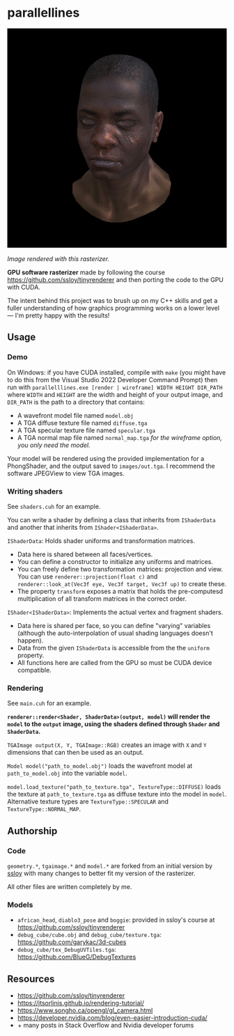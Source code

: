 # parallellines

![](images/african_head.jpg)

*Image rendered with this rasterizer.*

**GPU software rasterizer** made by following the course https://github.com/ssloy/tinyrenderer and then porting the code to the GPU with CUDA.

The intent behind this project was to brush up on my C++ skills and get a fuller understanding of how graphics programming works on a lower level — I'm pretty happy with the results!

## Usage

### Demo

On Windows: if you have CUDA installed, compile with `make` (you might have to do this from the Visual Studio 2022 Developer Command Prompt) then run with `parallelllines.exe [render | wireframe] WIDTH HEIGHT DIR_PATH` where `WIDTH` and `HEIGHT` are the width and height of your output image, and `DIR_PATH` is the path to a directory that contains:
- A wavefront model file named `model.obj`
- A TGA diffuse texture file named `diffuse.tga`
- A TGA specular texture file named `specular.tga`
- A TGA normal map file named `normal_map.tga`
*for the wireframe option, you only need the model.*

Your model will be rendered using the provided implementation for a PhongShader, and the output saved to `images/out.tga`. I recommend the software JPEGView to view TGA images.

### Writing shaders

See `shaders.cuh` for an example.

You can write a shader by defining a class that inherits from `IShaderData` and another that inherits from `IShader<IShaderData>`.

`IShaderData`: Holds shader uniforms and transformation matrices. 
- Data here is shared between all faces/vertices. 
- You can define a constructor to initialize any uniforms and matrices.
- You can freely define two transformation matrices: projection and view. You can use `renderer::projection(float c)` and `renderer::look_at(Vec3f eye, Vec3f target, Vec3f up)` to create these.
- The property `transform` exposes a matrix that holds the pre-computesd multiplication of all transform matrices in the correct order.

`IShader<IShaderData>`: Implements the actual vertex and fragment shaders.
- Data here is shared per face, so you can define "varying" variables (although the auto-interpolation of usual shading languages doesn't happen).
- Data from the given `IShaderData` is accessible from the the `uniform` property.
- All functions here are called from the GPU so must be CUDA device compatible.

### Rendering

See `main.cuh` for an example.

**`renderer::render<Shader, ShaderData>(output, model)` will render the `model` to the `output` image, using the shaders defined through `Shader` and `ShaderData`.**

`TGAImage output(X, Y, TGAImage::RGB)` creates an image with `X` and `Y` dimensions that can then be used as an output.

`Model model("path_to_model.obj")` loads the wavefront model at `path_to_model.obj` into the variable `model`.

`model.load_texture("path_to_texture.tga", TextureType::DIFFUSE)` loads the texture at `path_to_texture.tga` as diffuse texture into the model in `model`. Alternative texture types are `TextureType::SPECULAR` and `TextureType::NORMAL_MAP`.

## Authorship

### Code

`geometry.*`, `tgaimage.*` and `model.*` are forked from an initial version by [ssloy](https://github.com/ssloy/) with many changes to better fit my version of the rasterizer.

All other files are written completely by me.

### Models
- `african_head`, `diablo3_pose` and `boggie`: provided in ssloy's course at https://github.com/ssloy/tinyrenderer
- `debug_cube/cube.obj` and `debug_cube/texture.tga`: https://github.com/garykac/3d-cubes
- `debug_cube/tex_DebugUVTiles.tga`: https://github.com/BlueG/DebugTextures  

## Resources
- https://github.com/ssloy/tinyrenderer
- https://jtsorlinis.github.io/rendering-tutorial/
- https://www.songho.ca/opengl/gl_camera.html
- https://developer.nvidia.com/blog/even-easier-introduction-cuda/
- \+ many posts in Stack Overflow and Nvidia developer forums